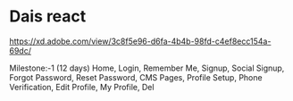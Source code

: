 # Dais react

https://xd.adobe.com/view/3c8f5e96-d6fa-4b4b-98fd-c4ef8ecc154a-69dc/

Milestone:-1 (12 days)
Home, Login, Remember Me, Signup, Social Signup, Forgot Password, Reset Password, CMS Pages, Profile Setup, Phone Verification, Edit Profile, My Profile, Del